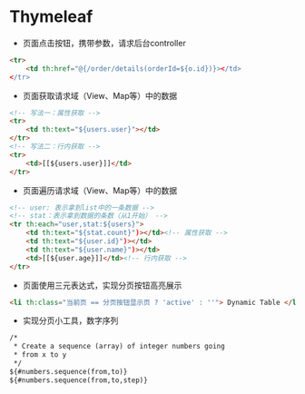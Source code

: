 # Thymeleaf

- 页面点击按钮，携带参数，请求后台controller
```html
<tr>
    <td th:href="@{/order/details(orderId=${o.id})}></td>
</tr>
```

- 页面获取请求域（View、Map等）中的数据
```html
<!-- 写法一：属性获取 -->
<tr>
    <td th:text="${users.user}"></td>
</tr>
<!-- 写法二：行内获取 -->
<tr>
    <td>[[${users.user}]]</td>
</tr>
```

- 页面遍历请求域（View、Map等）中的数据
```html
<!-- user: 表示拿到list中的一条数据 -->
<!-- stat：表示拿到数据的条数（从1开始） -->
<tr th:each="user,stat:${users}">
    <td th:text="${stat.count}")></td><!-- 属性获取 -->
    <td th:text="${user.id}")></td>
    <td th:text="${user.name}")></td>
    <td>[[${user.age}]]</td><!-- 行内获取 -->
</tr>
```

- 页面使用三元表达式，实现分页按钮高亮展示
```html
<li th:class="当前页 == 分页按钮显示页 ? 'active' : ''"> Dynamic Table </li>
```

- 实现分页小工具，数字序列
```html
/*
 * Create a sequence (array) of integer numbers going
 * from x to y
 */
${#numbers.sequence(from,to)}
${#numbers.sequence(from,to,step)}
```